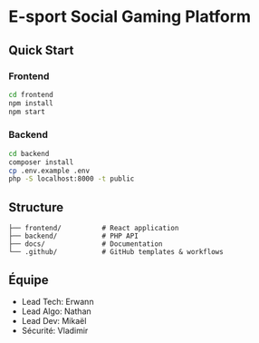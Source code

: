 # E-sport Social Gaming Platform

## Quick Start

### Frontend
```bash
cd frontend
npm install
npm start
```

### Backend
```bash
cd backend
composer install
cp .env.example .env
php -S localhost:8000 -t public
```

## Structure
```
├── frontend/          # React application
├── backend/           # PHP API
├── docs/              # Documentation
└── .github/           # GitHub templates & workflows
```

## Équipe
- Lead Tech: Erwann
- Lead Algo: Nathan
- Lead Dev: Mikaël
- Sécurité: Vladimir
